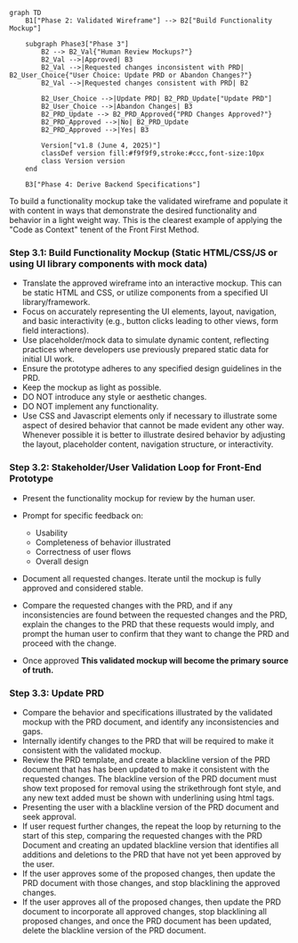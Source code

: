 
```mermaid
graph TD
    B1["Phase 2: Validated Wireframe"] --> B2["Build Functionality Mockup"]

    subgraph Phase3["Phase 3"]
        B2 --> B2_Val{"Human Review Mockups?"}
        B2_Val -->|Approved| B3
        B2_Val -->|Requested changes inconsistent with PRD| B2_User_Choice{"User Choice: Update PRD or Abandon Changes?"}
        B2_Val -->|Requested changes consistent with PRD| B2

        B2_User_Choice -->|Update PRD| B2_PRD_Update["Update PRD"]
        B2_User_Choice -->|Abandon Changes| B3
        B2_PRD_Update --> B2_PRD_Approved{"PRD Changes Approved?"}
        B2_PRD_Approved -->|No| B2_PRD_Update
        B2_PRD_Approved -->|Yes| B3

        Version["v1.8 (June 4, 2025)"]
        classDef version fill:#f9f9f9,stroke:#ccc,font-size:10px
        class Version version
    end

    B3["Phase 4: Derive Backend Specifications"]
```
To build a functionality mockup take the validated wireframe and populate it with content in ways that demonstrate the desired functionality and behavior in a light weight way.  This is the clearest example of applying the "Code as Context" tenent of the Front First Method.


### Step 3.1: Build Functionality Mockup (Static HTML/CSS/JS or using UI library components with mock data)
*   Translate the approved wireframe into an interactive mockup. This can be static HTML and CSS, or utilize components from a specified UI library/framework.
*   Focus on accurately representing the UI elements, layout, navigation, and basic interactivity (e.g., button clicks leading to other views, form field interactions). 
*   Use placeholder/mock data to simulate dynamic content, reflecting practices where developers use previously prepared static data for initial UI work.
*   Ensure the prototype adheres to any specified design guidelines in the PRD.
*   Keep the mockup as light as possible. 
*   DO NOT introduce any style or aesthetic changes.
*   DO NOT implement any functionality.
*   Use CSS and Javascript elements only if necessary to illustrate some aspect of desired behavior that cannot be made evident any other way.  Whenever possible it is better to illustrate desired behavior by adjusting the layout, placeholder content, navigation structure, or interactivity. 



### Step 3.2: Stakeholder/User Validation Loop for Front-End Prototype
*   Present the functionality mockup for review by the human user.
*   Prompt for specific feedback on:
    *   Usability
    *   Completeness of behavior illustrated
    *   Correctness of user flows
    *   Overall design
*   Document all requested changes. Iterate until the mockup is fully approved and considered stable. 
*   Compare the requested changes with the PRD, and if any inconsistencies are found between the requested changes and the PRD, explain the changes to the PRD that these requests would imply, and prompt the human user to confirm that they want to change the PRD and proceed with the change.

*   Once approved **This validated mockup will become the primary source of truth.**

### Step 3.3: Update PRD 
*   Compare the behavior and specifications illustrated by the validated mockup with the PRD document, and identify any inconsistencies and gaps.
*   Internally identify changes to the PRD that will be required to make it consistent with the validated mockup. 
*   Review the PRD template, and create a blackline version of the PRD document that has has been updated to make it consistent with the requested changes.  The blackline version of the PRD document must show text proposed for removal using the strikethrough font style, and any new text added must be shown with underlining using <u></u> html tags.  
*   Presenting the user with a blackline version of the PRD document and seek approval.  
*   If user request further changes, the repeat the loop by returning to the start of this step, comparing the requested changes with the PRD Document and creating an updated blackline version that identifies all additions and deletions to the PRD that have not yet been approved by the user.
*   If the user approves some of the proposed changes, then update the PRD document with those changes, and stop blacklining the approved changes.
*   If the user approves all of the proposed changes, then update the PRD document to incorporate all approved changes, stop blacklining all proposed changes, and once the PRD document has been updated, delete the blackline version of the PRD document.
